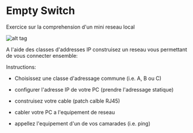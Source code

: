 # Empty Switch


Exercice sur la comprehension d'un mini reseau local

![alt tag]()

A l'aide des classes d'addresses IP construisez un reseau vous permettant de vous connecter ensemble:

Instructions:

* Choisissez une classe d'adressage commune (i.e. A, B ou C)

* configurer l'adresse IP de votre PC (prendre l'adressage statique)

* construisez votre cable (patch calble RJ45)

* cabler votre PC a l'equipement de reseau

* appellez l'equipement d'un de vos camarades (i.e. ping)


